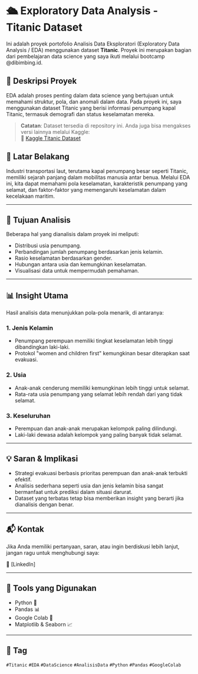 # 🛳️ Exploratory Data Analysis - Titanic Dataset

Ini adalah proyek portofolio Analisis Data Eksploratori (Exploratory Data Analysis / EDA) menggunakan dataset **Titanic**. Proyek ini merupakan bagian dari pembelajaran data science yang saya ikuti melalui bootcamp @dibimbing.id.

## 📌 Deskripsi Proyek

EDA adalah proses penting dalam data science yang bertujuan untuk memahami struktur, pola, dan anomali dalam data. Pada proyek ini, saya menggunakan dataset Titanic yang berisi informasi penumpang kapal Titanic, termasuk demografi dan status keselamatan mereka.

> **Catatan**: Dataset tersedia di repository ini. Anda juga bisa mengakses versi lainnya melalui Kaggle:  
> 🔗 [Kaggle Titanic Dataset](https://www.kaggle.com/datasets)

## 🌊 Latar Belakang

Industri transportasi laut, terutama kapal penumpang besar seperti Titanic, memiliki sejarah panjang dalam mobilitas manusia antar benua. Melalui EDA ini, kita dapat memahami pola keselamatan, karakteristik penumpang yang selamat, dan faktor-faktor yang memengaruhi keselamatan dalam kecelakaan maritim.

---

## 🎯 Tujuan Analisis

Beberapa hal yang dianalisis dalam proyek ini meliputi:

- Distribusi usia penumpang.
- Perbandingan jumlah penumpang berdasarkan jenis kelamin.
- Rasio keselamatan berdasarkan gender.
- Hubungan antara usia dan kemungkinan keselamatan.
- Visualisasi data untuk mempermudah pemahaman.

---

## 📊 Insight Utama

Hasil analisis data menunjukkan pola-pola menarik, di antaranya:

### 1. Jenis Kelamin
- Penumpang perempuan memiliki tingkat keselamatan lebih tinggi dibandingkan laki-laki.
- Protokol "women and children first" kemungkinan besar diterapkan saat evakuasi.

### 2. Usia
- Anak-anak cenderung memiliki kemungkinan lebih tinggi untuk selamat.
- Rata-rata usia penumpang yang selamat lebih rendah dari yang tidak selamat.

### 3. Keseluruhan
- Perempuan dan anak-anak merupakan kelompok paling dilindungi.
- Laki-laki dewasa adalah kelompok yang paling banyak tidak selamat.

---

## 💡 Saran & Implikasi

- Strategi evakuasi berbasis prioritas perempuan dan anak-anak terbukti efektif.
- Analisis sederhana seperti usia dan jenis kelamin bisa sangat bermanfaat untuk prediksi dalam situasi darurat.
- Dataset yang terbatas tetap bisa memberikan insight yang berarti jika dianalisis dengan benar.

---

## 📬 Kontak

Jika Anda memiliki pertanyaan, saran, atau ingin berdiskusi lebih lanjut, jangan ragu untuk menghubungi saya:

🔗 [LinkedIn]

---

## 🧰 Tools yang Digunakan

- Python 🐍
- Pandas 📊
- Google Colab 📓
- Matplotlib & Seaborn 📈

---

## 🔖 Tag

`#Titanic` `#EDA` `#DataScience` `#AnalisisData` `#Python` `#Pandas` `#GoogleColab`

